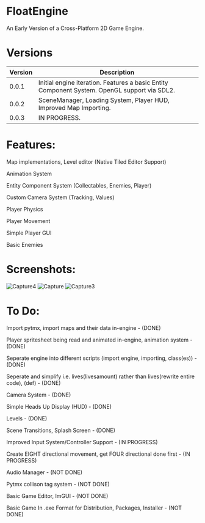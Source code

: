 # FloatEngine

An Early Version of a Cross-Platform 2D Game Engine.

# Versions

|Version|Description|
|---|---|
|0.0.1|Initial engine iteration. Features a basic Entity Component System. OpenGL support via SDL2.|
|0.0.2|SceneManager, Loading System, Player HUD, Improved Map Importing.|
|0.0.3|IN PROGRESS.|

# Features:
Map implementations, Level editor (Native Tiled Editor Support)

Animation System

Entity Component System (Collectables, Enemies, Player)

Custom Camera System (Tracking, Values)

Player Physics

Player Movement

Simple Player GUI

Basic Enemies

# Screenshots:
![Capture4](https://user-images.githubusercontent.com/37387227/132709953-4d11339e-8a79-41f1-b8b6-cc2662cc0db9.PNG)
![Capture](https://user-images.githubusercontent.com/37387227/132709966-4414863f-0a6a-4176-a79a-66597cc8ac83.PNG)
![Capture3](https://user-images.githubusercontent.com/37387227/132709984-9ea601ee-b27d-4911-b41d-eb1ae0fa3009.PNG)

# To Do:
Import pytmx, import maps and their data in-engine - (DONE)

Player spritesheet being read and animated in-engine, animation system - (DONE)

Seperate engine into different scripts (import engine, importing, class(es)) - (DONE)

Seperate and simplify i.e. lives(livesamount) rather than lives(rewrite entire code), (def)  - (DONE)

Camera System - (DONE)

Simple Heads Up Display (HUD) - (DONE)

Levels - (DONE)

Scene Transitions, Splash Screen - (DONE)

Improved Input System/Controller Support - (IN PROGRESS)

Create EIGHT directional movement, get FOUR directional done first - (IN PROGRESS)

Audio Manager - (NOT DONE)

Pytmx collison tag system - (NOT DONE)

Basic Game Editor, ImGUI - (NOT DONE)

Basic Game In .exe Format for Distribution, Packages, Installer - (NOT DONE)


